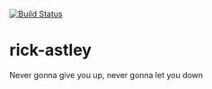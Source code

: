 [![Build Status](https://travis-ci.org/vrde/rick-astley.svg?branch=master)](https://travis-ci.org/vrde/rick-astley)

# rick-astley
Never gonna give you up, never gonna let you down
